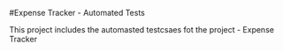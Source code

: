 #Expense Tracker - Automated Tests


This project includes the automasted testcsaes fot the project - Expense Tracker